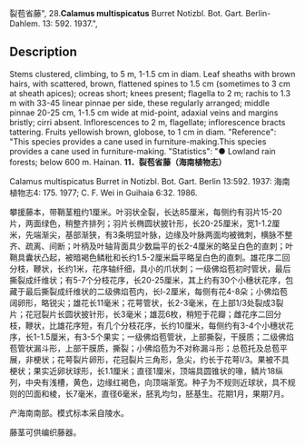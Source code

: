 裂苞省藤",
28.**Calamus multispicatus** Burret Notizbl. Bot. Gart. Berlin-Dahlem. 13: 592. 1937.",

## Description
Stems clustered, climbing, to 5 m, 1-1.5 cm in diam. Leaf sheaths with brown hairs, with scattered, brown, flattened spines to 1.5 cm (sometimes to 3 cm at sheath apices); ocreas short; knees present; flagella to 2 m; rachis to 1.3 m with 33-45 linear pinnae per side, these regularly arranged; middle pinnae 20-25 cm, 1-1.5 cm wide at mid-point, adaxial veins and margins bristly; cirri absent. Inflorescences to 2 m, flagellate; inflorescence bracts tattering. Fruits yellowish brown, globose, to 1 cm in diam.
  "Reference": "This species provides a cane used in furniture-making.This species provides a cane used in furniture-making.
  "Statistics": "● Lowland rain forests; below 600 m. Hainan.
**11．裂苞省藤（海南植物志）**

Calamus multispicatus Burret in Notizbl. Bot. Gart. Berlin 13:592. 1937: 海南植物志4: 175. 1977; C. F. Wei in Guihaia 6:32. 1986.

攀援藤本，带鞘茎粗约1厘米。叶羽状全裂，长达85厘米，每侧约有羽片15-20片，两面绿色，稍整齐排列；羽片长椭圆状披针形，长20-25厘米，宽1-1.2厘米，先端渐尖，基部渐狭，有3条明显叶脉，边缘及叶脉两面均被微刺，横脉不整齐、疏离、间断；叶柄及叶轴背面具少数扁平的长2-4厘米的略呈白色的直刺；叶鞘具囊状凸起，被暗褐色鳞秕和长约1.5-2厘米扁平略呈白色的直刺。雄花序二回分枝，鞭状，长约1米，花序轴纤细，具小的爪状刺；一级佛焰苞初时管状，最后撕裂成纤维状；有5-7个分枝花序，长20-25厘米，其上约有30个小穗状花序，包藏于最后撕裂成纤维状的二级佛焰苞内，长l-2厘米，每侧有花4-8朵；小佛焰苞阔卵形，略锐尖；雄花长11毫米；花萼管状，长2-3毫米，在上部1/3处裂成3裂片；花冠裂片长圆状披针形，长3毫米；雄蕊6枚，稍短于花瓣；雌花序二回分枝，鞭状，比雄花序短，有几个分枝花序，长约10厘米，每侧约有3-4个小穗状花序，长1-1.5厘米，有3-5个果实；一级佛焰苞管状，上部撕裂，干膜质；二级佛焰苞管状漏斗形，上部干膜质，撕裂；小佛焰苞为不对称漏斗形；总苞托及总苞平展，非梗状；花萼裂片卵形，花冠裂片三角形，急尖，约长于花萼l/3。果被不具梗状；果实近卵状球形，长1.1厘米；直径1厘米，顶端具圆锥状的喙，鳞片18纵列，中央有浅槽，黄色，边缘红褐色，向顶端渐宽。种子为不规则近球状，具不规则的凹面和棱，长7毫米，直径6毫米，胚乳均匀，胚基生。花期1月，果期7月。

产海南南部。模式标本采自陵水。

藤茎可供编织藤器。
